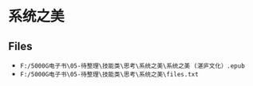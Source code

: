 # 系统之美

## Files

- `F:/5000G电子书\05-待整理\技能类\思考\系统之美\系统之美 (湛庐文化）.epub`
- `F:/5000G电子书\05-待整理\技能类\思考\系统之美\files.txt`
